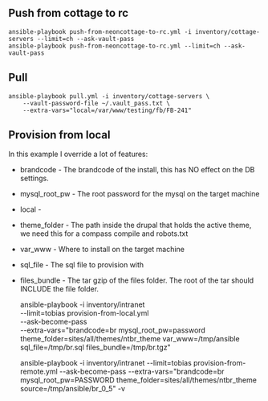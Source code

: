 ## Push from cottage to rc

    ansible-playbook push-from-neoncottage-to-rc.yml -i inventory/cottage-servers --limit=ch --ask-vault-pass
    ansible-playbook push-from-neoncottage-to-rc.yml --limit=ch --ask-vault-pass

## Pull

    ansible-playbook pull.yml -i inventory/cottage-servers \
        --vault-password-file ~/.vault_pass.txt \
        --extra-vars="local=/var/www/testing/fb/FB-241"

## Provision from local

In this example I override a lot of features:

 * brandcode - The brandcode of the install, this has NO effect on the DB settings.
 * mysql_root_pw - The root password for the mysql on the target machine
 * local - 
 * theme_folder - The path inside the drupal that holds the active theme, we need this for a compass compile and robots.txt
 * var_www - Where to install on the target machine
 * sql_file - The sql file to provision with
 * files_bundle - The tar gzip of the files folder.  The root of the tar should INCLUDE the file folder.

    ansible-playbook -i inventory/intranet \
        --limit=tobias provision-from-local.yml \
        --ask-become-pass \
        --extra-vars="brandcode=br mysql_root_pw=password theme_folder=sites/all/themes/ntbr_theme var_www=/tmp/ansible sql_file=/tmp/br.sql files_bundle=/tmp/br.tgz"

    ansible-playbook -i inventory/intranet --limit=tobias provision-from-remote.yml --ask-become-pass --extra-vars="brandcode=br mysql_root_pw=PASSWORD theme_folder=sites/all/themes/ntbr_theme source=/tmp/ansible/br_0_5" -v

